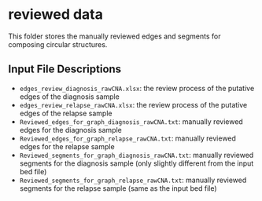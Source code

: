 # reviewed data
This folder stores the manually reviewed edges and segments for composing circular structures. 

## Input File Descriptions
* `edges_review_diagnosis_rawCNA.xlsx`: the review process of the putative edges of the diagnosis sample
* `edges_review_relapse_rawCNA.xlsx`: the review process of the putative edges of the relapse sample
* `Reviewed_edges_for_graph_diagnosis_rawCNA.txt`: manually reviewed edges for the diagnosis sample 
* `Reviewed_edges_for_graph_relapse_rawCNA.txt`: manually reviewed edges for the relapse sample
* `Reviewed_segments_for_graph_diagnosis_rawCNA.txt`: manually reviewed segments for the diagnosis sample (only slightly different from the input bed file) 
* `Reviewed_segments_for_graph_relapse_rawCNA.txt`: manually reviewed segments for the relapse sample (same as the input bed file)
